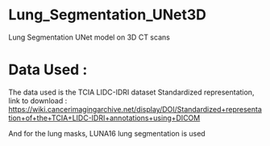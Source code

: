 # Lung_Segmentation_UNet3D
Lung Segmentation UNet model on 3D CT scans

# Data Used :
The data used is the TCIA LIDC-IDRI dataset Standardized representation, link to download : https://wiki.cancerimagingarchive.net/display/DOI/Standardized+representation+of+the+TCIA+LIDC-IDRI+annotations+using+DICOM

And for the lung masks, LUNA16 lung segmentation is used
